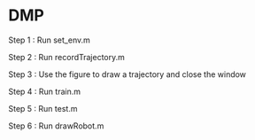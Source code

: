 # DMP 

Step 1 : Run set_env.m

Step 2 : Run recordTrajectory.m

Step 3 : Use the figure to draw a trajectory and close the window

Step 4 : Run train.m

Step 5 : Run test.m

Step 6 : Run drawRobot.m
